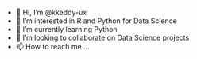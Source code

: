 - 👋 Hi, I’m @kkeddy-ux
- 👀 I’m interested in R and Python for Data Science
- 🌱 I’m currently learning Python
- 💞️ I’m looking to collaborate on Data Science projects 
- 📫 How to reach me ...

<!---
kkeddy-ux/kkeddy-ux is a ✨ special ✨ repository because its `README.md` (this file) appears on your GitHub profile.
You can click the Preview link to take a look at your changes.
--->
